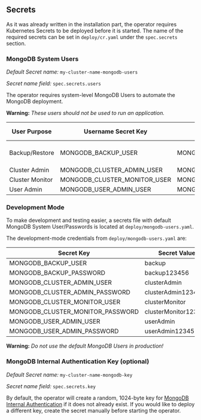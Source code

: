 Secrets
------------------------

As it was already written in the installation part, the operator requires Kubernetes Secrets to be deployed before it is started. The name of the required secrets can be set in `deploy/cr.yaml` under the `spec.secrets` section.

### MongoDB System Users

*Default Secret name:* `my-cluster-name-mongodb-users`

*Secret name field:* `spec.secrets.users`

The operator requires system-level MongoDB Users to automate the MongoDB deployment. 

**Warning:** *These users should not be used to run an application.*


|User Purpose   | Username Secret Key | Password Secret Key     | MongoDB Role                    |
|---------------|---------------------|-------------------------|---------------------------------|
|Backup/Restore | MONGODB_BACKUP_USER | MONGODB_BACKUP_PASSWORD | [backup](https://docs.mongodb.com/manual/reference/built-in-roles/#backup), [clusterMonitor](https://docs.mongodb.com/manual/reference/built-in-roles/#clusterMonitor), [restore](https://docs.mongodb.com/manual/reference/built-in-roles/#restore) |
|Cluster Admin  | MONGODB_CLUSTER_ADMIN_USER | MONGODB_CLUSTER_ADMIN_PASSWORD | [clusterAdmin](https://docs.mongodb.com/manual/reference/built-in-roles/#clusterAdmin)      |
|Cluster Monitor| MONGODB_CLUSTER_MONITOR_USER| MONGODB_CLUSTER_MONITOR_PASSWORD | [clusterMonitor](https://docs.mongodb.com/manual/reference/built-in-roles/#clusterMonitor) |
|User Admin     | MONGODB_USER_ADMIN_USER    | MONGODB_USER_ADMIN_PASSWORD    | [userAdmin](https://docs.mongodb.com/manual/reference/built-in-roles/#userAdmin)         |

### Development Mode

To make development and testing easier, a secrets file with default MongoDB System User/Passwords is located at `deploy/mongodb-users.yaml`.

The development-mode credentials from `deploy/mongodb-users.yaml` are:

|Secret Key                      | Secret Value |
|--------------------------------|--------------|
|MONGODB_BACKUP_USER             | backup       |
|MONGODB_BACKUP_PASSWORD         | backup123456 |
|MONGODB_CLUSTER_ADMIN_USER      | clusterAdmin |
|MONGODB_CLUSTER_ADMIN_PASSWORD  | clusterAdmin123456  |
|MONGODB_CLUSTER_MONITOR_USER    | clusterMonitor      |
|MONGODB_CLUSTER_MONITOR_PASSWORD| clusterMonitor123456|
|MONGODB_USER_ADMIN_USER         | userAdmin       |
|MONGODB_USER_ADMIN_PASSWORD     | userAdmin123456 |

**Warning:** *Do not use the default MongoDB Users in production!*

### MongoDB Internal Authentication Key (optional)

*Default Secret name:* `my-cluster-name-mongodb-key`

*Secret name field:* `spec.secrets.key`

By default, the operator will create a random, 1024-byte key for [MongoDB Internal Authentication](https://docs.mongodb.com/manual/core/security-internal-authentication/) if it does not already exist. If you would like to deploy a different key, create the secret manually before starting the operator.
